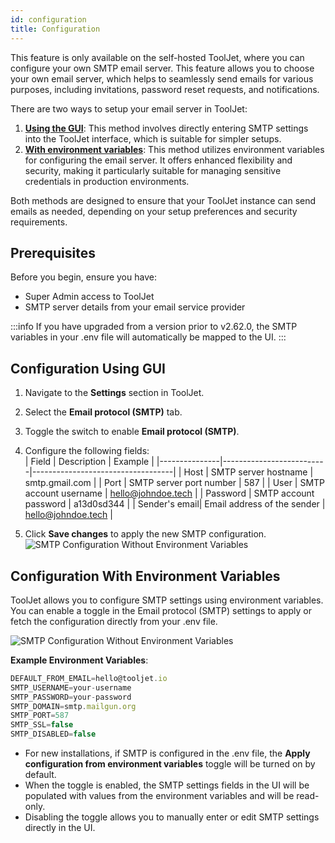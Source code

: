 ```yaml
---
id: configuration
title: Configuration
---
```


This feature is only available on the self-hosted ToolJet, where you can configure your own SMTP email server. This feature allows you to choose your own email server, which helps to seamlessly send emails for various purposes, including invitations, password reset requests, and notifications. 

There are two ways to setup your email server in ToolJet:
1. **[Using the GUI](#configuration-using-gui)**: This method involves directly entering SMTP settings into the ToolJet interface, which is suitable for simpler setups.
2. **[With environment variables](#configuration-with-environment-variables)**: This method utilizes environment variables for configuring the email server. It offers enhanced flexibility and security, making it particularly suitable for managing sensitive credentials in production environments.

Both methods are designed to ensure that your ToolJet instance can send emails as needed, depending on your setup preferences and security requirements.

<div style={{paddingTop:'24px'}}>

## Prerequisites

Before you begin, ensure you have:
- Super Admin access to ToolJet
- SMTP server details from your email service provider

</div>

:::info
If you have upgraded from a version prior to v2.62.0, the SMTP variables in your .env file will automatically be mapped to the UI.
:::

<div style={{paddingTop:'24px'}}>

## Configuration Using GUI

1. Navigate to the **Settings** section in ToolJet.
2. Select the **Email protocol (SMTP)** tab.
3. Toggle the switch to enable **Email protocol (SMTP)**.
4. Configure the following fields: <br/>
    | Field         | Description              | Example                           |
    |---------------|--------------------------|-----------------------------------|
    | Host          | SMTP server hostname     | smtp.gmail.com                    |
    | Port          | SMTP server port number  | 587                               |
    | User          | SMTP account username    | hello@johndoe.tech                |
    | Password      | SMTP account password    | a13d0sd344                        |
    | Sender's email| Email address of the sender | hello@johndoe.tech             |

5. Click **Save changes** to apply the new SMTP configuration.
    <img className="screenshot-full" src="/img/enterprise/smtp/configuration-v2.png" alt="SMTP     Configuration Without Environment Variables" />

</div>

<div style={{paddingTop:'24px'}}>

## Configuration With Environment Variables

ToolJet allows you to configure SMTP settings using environment variables. You can enable a toggle in the Email protocol (SMTP) settings to apply or fetch the configuration directly from your .env file.

<img className="screenshot-full" src="/img/enterprise/smtp/configuration-v2-env.png" alt="SMTP Configuration Without Environment Variables" />

**Example Environment Variables**:<br/>

```javascript
DEFAULT_FROM_EMAIL=hello@tooljet.io
SMTP_USERNAME=your-username
SMTP_PASSWORD=your-password
SMTP_DOMAIN=smtp.mailgun.org 
SMTP_PORT=587
SMTP_SSL=false
SMTP_DISABLED=false
```

- For new installations, if SMTP is configured in the .env file, the **Apply configuration from environment variables** toggle will be turned on by default.
- When the toggle is enabled, the SMTP settings fields in the UI will be populated with values from the environment variables and will be read-only.
- Disabling the toggle allows you to manually enter or edit SMTP settings directly in the UI.

</div>
